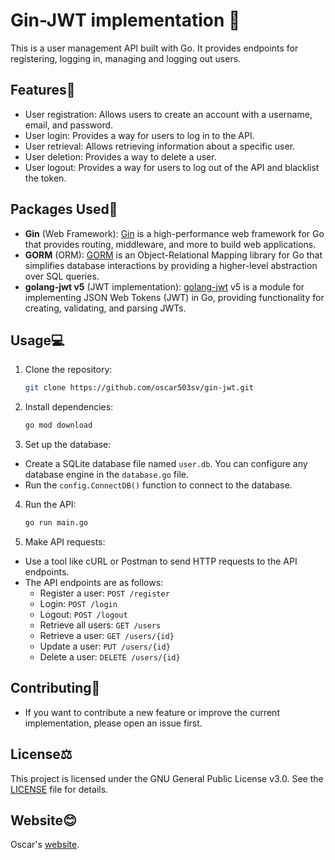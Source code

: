 # Gin-JWT implementation 🚀

This is a user management API built with Go. It provides endpoints for registering, logging in, managing and logging out users.

## Features💎

- User registration: Allows users to create an account with a username, email, and password.
- User login: Provides a way for users to log in to the API.
- User retrieval: Allows retrieving information about a specific user.
- User deletion: Provides a way to delete a user.
- User logout: Provides a way for users to log out of the API and blacklist the token.

## Packages Used🧩

- **Gin** (Web Framework): [Gin](https://github.com/gin-gonic/gin) is a high-performance web framework for Go that provides routing, middleware, and more to build web applications. 
- **GORM** (ORM): [GORM](https://github.com/go-gorm/gorm) is an Object-Relational Mapping library for Go that simplifies database interactions by providing a higher-level abstraction over SQL queries.
- **golang-jwt v5** (JWT implementation): [golang-jwt](https://github.com/golang-jwt/jwt) v5 is a module for implementing JSON Web Tokens (JWT) in Go, providing functionality for creating, validating, and parsing JWTs.

## Usage💻 

1. Clone the repository:

   ```sh
   git clone https://github.com/oscar503sv/gin-jwt.git 
   ```

2. Install dependencies:

   ```sh
   go mod download
   ```

3. Set up the database:

- Create a SQLite database file named `user.db`. You can configure any database engine in the `database.go` file.
- Run the `config.ConnectDB()` function to connect to the database.

4. Run the API:

   ```sh
   go run main.go
   ```

5. Make API requests:

- Use a tool like cURL or Postman to send HTTP requests to the API endpoints.
- The API endpoints are as follows:
  - Register a user: `POST /register`
  - Login: `POST /login`
  - Logout: `POST /logout`
  - Retrieve all users: `GET /users`
  - Retrieve a user: `GET /users/{id}`
  - Update a user: `PUT /users/{id}`
  - Delete a user: `DELETE /users/{id}`

## Contributing🤝

- If you want to contribute a new feature or improve the current implementation, please open an issue first.

## License⚖️

This project is licensed under the GNU General Public License v3.0. See the [LICENSE](LICENSE) file for details.

## Website😊

Oscar's [website](https://ozkar.codes).